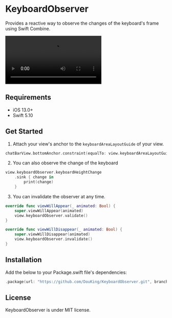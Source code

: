 # KeyboardObserver

Provides a reactive way to observe the changes of the keyboard's frame using Swift Combine.

![demo](./Example/demo.mp4)

## Requirements

- iOS 13.0+
- Swift 5.10

## Get Started

1. Attach your view's anchor to the `keyboardAreaLayoutGuide` of your view.

```swift
chatBarView.bottomAnchor.constraint(equalTo: view.keyboardAreaLayoutGuide.topAnchor)
```

2. You can also observe the change of the keyboard

```swift
view.keyboardObserver.keyboardHeightChange
    .sink { change in
        print(change)
    }
```

3. You can invalidate the observer at any time.

```swift
override func viewWillAppear(_ animated: Bool) {
    super.viewWillAppear(animated)
    view.keyboardObserver.validate()
}

override func viewWillDisappear(_ animated: Bool) {
    super.viewWillDisappear(animated)
    view.keyboardObserver.invalidate()
}
```

## Installation

Add the below to your Package.swift file's dependencies:

```swift
.package(url: "https://github.com/DouKing/KeyboardObserver.git", branch: "main")
```

## License

KeyboardObserver is under MIT license.
